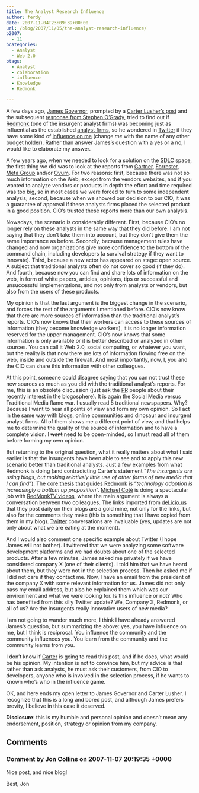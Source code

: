 ```yaml
---
title: The Analyst Research Influence
author: ferdy
date: 2007-11-04T23:09:39+00:00
url: /blog/2007/11/05/the-analyst-research-influence/
b2007:
  - 11
bcategories:
  - Analyst
  - Web 2.0
btags:
  - Analyst
  - colaboration
  - influence
  - Knowledge
  - Redmonk

---
```

A few days ago, [James Governor][1], prompted by a [Carter Lusher&#8217;s post][2] and the subsequent [response from Stephen O&#8217;Grady][3], tried to find out if [Redmonk][4] (one of the insurgent analyst firms) was becoming just as influential as the established [analyst firms][5], so he wondered in [Twitter][6] if they have some kind of [influence on me][7] (change _me_ with the name of any other budget holder). Rather than answer James&#8217;s question with a yes or a no, I would like to elaborate my answer.

A few years ago, when we needed to look for a solution on the <acronym title="Software Development Life Cycle">SDLC</acronym> space, the first thing we did was to look at the reports from [Gartner][8], [Forrester][9], [Meta Group][10] and/or [Ovum][11]. For two reasons: first, because there was not so much information on the Web, except from the vendors websites, and if you wanted to analyze vendors or products in depth the effort and time required was too big, so in most cases we were forced to turn to some independent analysis; second, because when we showed our decision to our CIO, it was a guarantee of approval if these analysts firms placed the selected product in a good position. CIO&#8217;s trusted these reports more than our own analysis.

Nowadays, the scenario is considerably different. First, because CIO&#8217;s no longer rely on these analysts in the same way that they did before. I am not saying that they don&#8217;t take them into account, but they don&#8217;t give them the same importance as before. Secondly, because management rules have changed and now organizations give more confidence to the bottom of the command chain, including developers (a survival strategy if they want to innovate). Third, because a new actor has appeared on stage: open source. A subject that traditional analysts often do not cover so good (if they do). And fourth, because now you can find and share lots of information on the web, in form of white papers, articles, opinions, tips or successful and unsuccessful implementations, and not only from analysts or vendors, but also from the users of these products.

My opinion is that the last argument is the biggest change in the scenario, and forces the rest of the arguments I mentioned before. CIO&#8217;s now know that there are more sources of information than the traditional analyst&#8217;s reports. CIO&#8217;s now knows that their workers can access to these sources of information (they become knowledge workers), it is no longer information reserved for the upper management. CIO&#8217;s now knows that some information is only available or it is better described or analyzed in other sources. You can call it Web 2.0, social computing, or whatever you want, but the reality is that now there are lots of information flowing free on the web, inside and outside the firewall. And most importantly, now, I, you and the CIO can share this information with other colleagues.

At this point, someone could disagree saying that you can not trust these new sources as much as you did with the traditional analyst&#8217;s reports. For me, this is an obsolete discussion (just ask the <acronym title="Public Relations">PR</acronym> people about their recently interest in the blogosphere). It is again the Social Media versus Traditional Media flame war. I usually read 5 traditional newspapers. Why? Because I want to hear all points of view and form my own opinion. So I act in the same way with blogs, online communities and dinosaur and insurgent analyst firms. All of them shows me a different point of view, and that helps me to determine the quality of the source of information and to have a complete vision. I <del>want</del> need to be open-minded, so I must read all of them before forming my own opinion.

But returning to the original question, what it really matters about what I said earlier is that the insurgents have been able to see and to apply this new scenario better than traditional analysts. Just a few examples from what Redmonk is doing (and contradicting Carter&#8217;s statement &#8220;_The insurgents are using blogs, but making relatively little use of other forms of new media that I can find_&#8220;). The [core thesis that guides Redmonk][12] is &#8220;_technology adoption is increasingly a bottom up proposition_&#8220;. [Michael Coté][13] is doing a spectacular job with [RedMonkTV videos][14], where the main argument is always a conversation between two colleagues. The links imported from [del.icio.us][15] that they post daily on their blogs are a gold mine, not only for the links, but also for the comments they make (this is something that I have copied from them in my blog). [Twitter][6] conversations are invaluable (yes, updates are not only about what we are eating at the moment).

And I would also comment one specific example about Twitter (I hope James will not bother). I twittered that we were analyzing some software development platforms and we had doubts about one of the selected products. After a few minutes, James asked me privately if we have considered company X (one of their clients). I told him that we have heard about them, but they were not in the selection process. Then he asked me if I did not care if they contact me. Now, I have an email from the president of the company X with some relevant information for us. James did not only pass my email address, but also he explained them which was our environment and what we were looking for. Is this influence or not? Who has benefited from this silly Twitter update? We, Company X, Redmonk, or all of us? Are the insurgents really innovative users of new media?

I am not going to wander much more, I think I have already answered James&#8217;s question, but summarizing the above: yes, you have influence on me, but I think is reciprocal. You influence the community and the community influences you. You learn from the community and the community learns from you.

I don&#8217;t know if [Carter][16] is going to read this post, and if he does, what would be his opinion. My intention is not to convince him, but my advice is that rather than ask analysts, he must ask their customers, from CIO to developers, anyone who is involved in the selection process, if he wants to known who’s who in the influence game.

OK, and here ends my open letter to James Governor and Carter Lusher. I recognize that this is a long and bored post, and although James prefers brevity, I believe in this case it deserved.

**Disclosure**: this is my humble and personal opinion and doesn&#8217;t mean any endorsement, position, strategy or opinion from my company.

 [1]: http://www.redmonk.com/jgovernor/
 [2]: http://h20325.www2.hp.com/blogs/analystrelations/archive/2007/10/14/4740.html
 [3]: http://redmonk.com/sogrady/2007/10/30/burning-the-influence-straw-man/
 [4]: http://redmonk.com/
 [5]: http://en.wikipedia.org/wiki/Industry_analyst
 [6]: http://twitter.com/
 [7]: http://twitter.com/monkchips/statuses/377811942
 [8]: http://www.gartner.com/
 [9]: http://www.forrester.com/
 [10]: http://www.metagroup.com
 [11]: http://www.ovum.com/
 [12]: http://redmonk.com/about/
 [13]: http://www.redmonk.com/cote/
 [14]: http://redmonk.com/tv/
 [15]: http://del.icio.us/
 [16]: http://h20325.www2.hp.com/blogs/analystrelations/

## Comments

### Comment by Jon Collins on 2007-11-07 20:19:35 +0000
Nice post, and nice blog!

Best, Jon